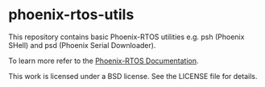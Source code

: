 # phoenix-rtos-utils

This repository contains basic Phoenix-RTOS utilities e.g. psh (Phoenix SHell) and psd (Phoenix Serial Downloader).

To learn more refer to the [Phoenix-RTOS Documentation](https://github.com/phoenix-rtos/phoenix-rtos-doc/).

This work is licensed under a BSD license. See the LICENSE file for details.
